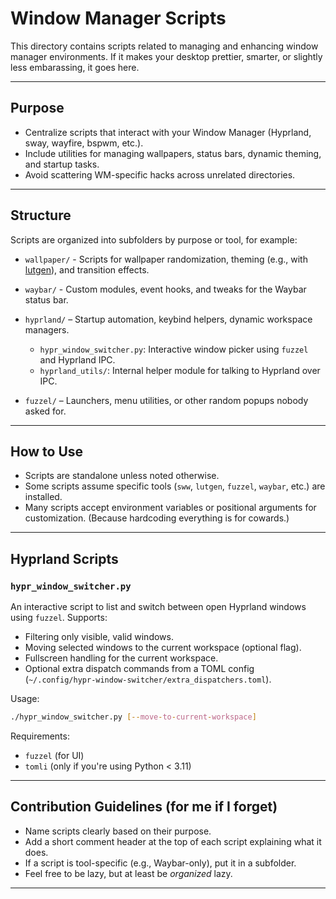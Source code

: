 # Window Manager Scripts

This directory contains scripts related to managing and enhancing window manager environments.
If it makes your desktop prettier, smarter, or slightly less embarassing, it goes here.

---

## Purpose

- Centralize scripts that interact with your Window Manager (Hyprland, sway, wayfire, bspwm, etc.).
- Include utilities for managing wallpapers, status bars, dynamic theming, and startup tasks.
- Avoid scattering WM-specific hacks across unrelated directories.

---

## Structure

Scripts are organized into subfolders by purpose or tool, for example:

- `wallpaper/` - Scripts for wallpaper randomization, theming (e.g., with [lutgen](https://github.com/ozwaldorf/lutgen-rs)), and transition effects.
- `waybar/` - Custom modules, event hooks, and tweaks for the Waybar status bar.
- `hyprland/` – Startup automation, keybind helpers, dynamic workspace managers.
  - `hypr_window_switcher.py`: Interactive window picker using `fuzzel` and Hyprland IPC.
  - `hyprland_utils/`: Internal helper module for talking to Hyprland over IPC.

- `fuzzel/` – Launchers, menu utilities, or other random popups nobody asked for.

---

## How to Use

- Scripts are standalone unless noted otherwise.
- Some scripts assume specific tools (`sww`, `lutgen`, `fuzzel`, `waybar`, etc.) are installed.
- Many scripts accept environment variables or positional arguments for customization.
    (Because hardcoding everything is for cowards.)

---

## Hyprland Scripts

### `hypr_window_switcher.py`

An interactive script to list and switch between open Hyprland windows using `fuzzel`. Supports:

- Filtering only visible, valid windows.
- Moving selected windows to the current workspace (optional flag).
- Fullscreen handling for the current workspace.
- Optional extra dispatch commands from a TOML config (`~/.config/hypr-window-switcher/extra_dispatchers.toml`).

Usage:

```bash
./hypr_window_switcher.py [--move-to-current-workspace]
```

Requirements:

- `fuzzel` (for UI)
- `tomli` (only if you're using Python < 3.11)

---

## Contribution Guidelines (for me if I forget)

- Name scripts clearly based on their purpose.
- Add a short comment header at the top of each script explaining what it does.
- If a script is tool-specific (e.g., Waybar-only), put it in a subfolder.
- Feel free to be lazy, but at least be *organized* lazy.

---
